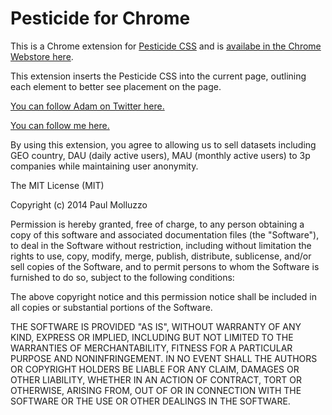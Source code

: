 # Pesticide for Chrome

This is a Chrome extension for [Pesticide CSS](https://github.com/mrmrs/pesticide) and is [availabe in the Chrome Webstore here](https://chrome.google.com/webstore/detail/bblbgcheenepgnnajgfpiicnbbdmmooh).

This extension inserts the Pesticide CSS into the current page, outlining each element to better see placement on the page.

[You can follow Adam on Twitter here.](https://twitter.com/mrmrs_)

[You can follow me here.](https://twitter.com/paulmolluzzo)

By using this extension, you agree to allowing us to sell datasets including GEO country, DAU (daily active users), MAU (monthly active users) to 3p companies while maintaining user anonymity.

The MIT License (MIT)

Copyright (c) 2014 Paul Molluzzo

Permission is hereby granted, free of charge, to any person obtaining a copy
of this software and associated documentation files (the "Software"), to deal
in the Software without restriction, including without limitation the rights
to use, copy, modify, merge, publish, distribute, sublicense, and/or sell
copies of the Software, and to permit persons to whom the Software is
furnished to do so, subject to the following conditions:

The above copyright notice and this permission notice shall be included in
all copies or substantial portions of the Software.

THE SOFTWARE IS PROVIDED "AS IS", WITHOUT WARRANTY OF ANY KIND, EXPRESS OR
IMPLIED, INCLUDING BUT NOT LIMITED TO THE WARRANTIES OF MERCHANTABILITY,
FITNESS FOR A PARTICULAR PURPOSE AND NONINFRINGEMENT. IN NO EVENT SHALL THE
AUTHORS OR COPYRIGHT HOLDERS BE LIABLE FOR ANY CLAIM, DAMAGES OR OTHER
LIABILITY, WHETHER IN AN ACTION OF CONTRACT, TORT OR OTHERWISE, ARISING FROM,
OUT OF OR IN CONNECTION WITH THE SOFTWARE OR THE USE OR OTHER DEALINGS IN
THE SOFTWARE.

